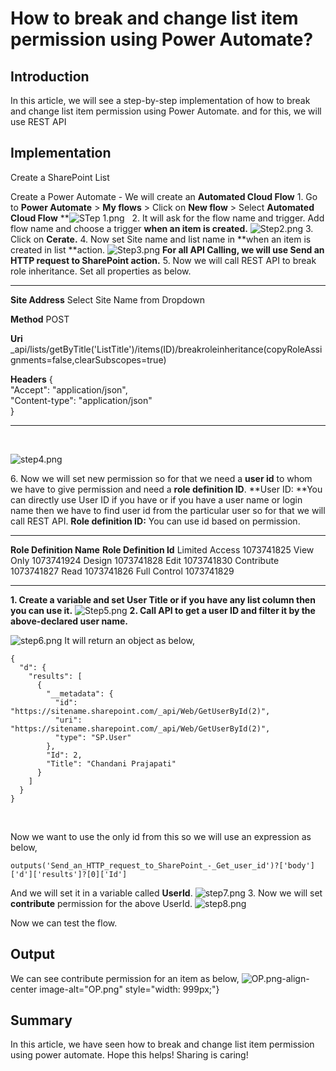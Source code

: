 # How to break and change list item permission using Power Automate?

## Introduction

In this article, we will see a step-by-step implementation of how to
break and change list item permission using Power Automate. and for
this, we will use REST API

## Implementation 

Create a SharePoint List

Create a Power Automate - We will create an **Automated Cloud Flow**
1\. Go to **Power Automate** \> **My flows** \> Click on **New flow** \>
Select **Automated Cloud Flow**
**![STep
1.png](https://techcommunity.microsoft.com/t5/image/serverpage/image-id/292211i84755D916E892FE2/image-size/large?v=v2&px=999 "STep 1.png")
 
2\. It will ask for the flow name and trigger.
Add flow name and choose a trigger **when an item is created.**
![Step2.png](https://techcommunity.microsoft.com/t5/image/serverpage/image-id/292212i6DF8F6472155188C/image-size/large?v=v2&px=999 "Step2.png")
3\. Click on **Cerate.**
4\. Now set Site name and list name in **when an item is created in
list **action.
![Step3.png](https://techcommunity.microsoft.com/t5/image/serverpage/image-id/292214i5AB30F5C1C49D11A/image-size/large?v=v2&px=999 "Step3.png")
**For all API Calling, we will use Send an HTTP request to SharePoint
action.**
5\. Now we will call REST API to break role inheritance.
Set all properties as below.
  ----------------------------------- ---------------------------------------------------------------------------------------------------------------------
  **Site Address**                    Select Site Name from Dropdown

  **Method**                          POST

  **Uri**                             \_api/lists/getByTitle(\'ListTitle\')/items(ID)/breakroleinheritance(copyRoleAssignments=false,clearSubscopes=true)

  **Headers**                         {\
                                      \"Accept\": \"application/json\",\
                                      \"Content-type\": \"application/json\"\
                                      }
  ----------------------------------- ---------------------------------------------------------------------------------------------------------------------
 

![step4.png](https://techcommunity.microsoft.com/t5/image/serverpage/image-id/292227i8C9921C9B0D18D38/image-size/large?v=v2&px=999 "step4.png")
 

6\. Now we will set new permission so for that we need a **user id** to
whom we have to give permission and need a **role definition ID**.
**User ID: **You can directly use User ID if you have or if you have a
user name or login name then we have to find user id from the particular
user so for that we will call REST API.
**Role definition ID:** You can use id based on permission.
  -------------------------- ------------------------
  **Role Definition Name**   **Role Definition Id**
  Limited Access             1073741825
  View Only                  1073741924
  Design                     1073741828
  Edit                       1073741830
  Contribute                 1073741827
  Read                       1073741826
  Full Control               1073741829
  -------------------------- ------------------------
**1. Create a variable and set User Title or if you have any list column
then you can use it.**
![Step5.png](https://techcommunity.microsoft.com/t5/image/serverpage/image-id/292222i5370370A4009A343/image-size/large?v=v2&px=999 "Step5.png")
**2. Call API to get a user ID and filter it by the above-declared user
name.**
 

![step6.png](https://techcommunity.microsoft.com/t5/image/serverpage/image-id/292226i598873A78C1E6EE4/image-size/large?v=v2&px=999 "step6.png")
It will return an object as below,
 

``` {.lia-code-sample .language-json}
{
  "d": {
    "results": [
      {
        "__metadata": {
          "id": "https://sitename.sharepoint.com/_api/Web/GetUserById(2)",
          "uri": "https://sitename.sharepoint.com/_api/Web/GetUserById(2)",
          "type": "SP.User"
        },
        "Id": 2,
        "Title": "Chandani Prajapati"
      }
    ]
  }
}
```
 

Now we want to use the only id from this so we will use an expression as
below,
``` lia-indent-padding-left-30px
outputs('Send_an_HTTP_request_to_SharePoint_-_Get_user_id')?['body']['d']['results']?[0]['Id']
```
And we will set it in a variable called **UserId**.
![step7.png](https://techcommunity.microsoft.com/t5/image/serverpage/image-id/292224iDC1FD79BBDC15EC3/image-size/large?v=v2&px=999 "step7.png")
3\. Now we will set **contribute** permission for the above UserId.
![step8.png](https://techcommunity.microsoft.com/t5/image/serverpage/image-id/292232iBB314DA08F4AEA46/image-size/large?v=v2&px=999 "step8.png")
 

Now we can test the flow.
 
## Output

We can see contribute permission for an item as below,
![OP.png](https://techcommunity.microsoft.com/t5/image/serverpage/image-id/292234i326F4E2B28377AAE/image-size/large?v=v2&px=999 "OP.png")-align-center image-alt="OP.png" style="width: 999px;"}
 

## Summary 

In this article, we have seen how to break and change list item
permission using power automate.
Hope this helps!
Sharing is caring!
